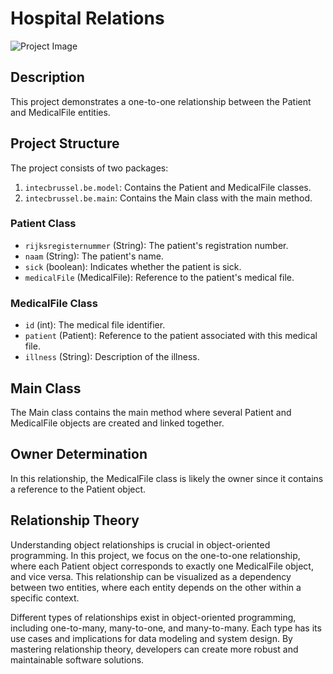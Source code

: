 # Hospital Relations
![Project Image](https://i.pinimg.com/originals/2a/18/e5/2a18e5eef76d32c74ea55737767f944f.jpg)

## Description
This project demonstrates a one-to-one relationship between the Patient and MedicalFile entities.

## Project Structure
The project consists of two packages:
1. `intecbrussel.be.model`: Contains the Patient and MedicalFile classes.
2. `intecbrussel.be.main`: Contains the Main class with the main method.

### Patient Class
- `rijksregisternummer` (String): The patient's registration number.
- `naam` (String): The patient's name.
- `sick` (boolean): Indicates whether the patient is sick.
- `medicalFile` (MedicalFile): Reference to the patient's medical file.

### MedicalFile Class
- `id` (int): The medical file identifier.
- `patient` (Patient): Reference to the patient associated with this medical file.
- `illness` (String): Description of the illness.

## Main Class
The Main class contains the main method where several Patient and MedicalFile objects are created and linked together.

## Owner Determination
In this relationship, the MedicalFile class is likely the owner since it contains a reference to the Patient object.

## Relationship Theory
Understanding object relationships is crucial in object-oriented programming. In this project, we focus on the one-to-one relationship, where each Patient object corresponds to exactly one MedicalFile object, and vice versa. This relationship can be visualized as a dependency between two entities, where each entity depends on the other within a specific context.

Different types of relationships exist in object-oriented programming, including one-to-many, many-to-one, and many-to-many. Each type has its use cases and implications for data modeling and system design. By mastering relationship theory, developers can create more robust and maintainable software solutions.




